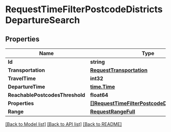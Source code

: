 # RequestTimeFilterPostcodeDistrictsDepartureSearch

## Properties
Name | Type | Description | Notes
------------ | ------------- | ------------- | -------------
**Id** | **string** |  | 
**Transportation** | [**RequestTransportation**](RequestTransportation.md) |  | 
**TravelTime** | **int32** |  | 
**DepartureTime** | [**time.Time**](time.Time.md) |  | 
**ReachablePostcodesThreshold** | **float64** |  | 
**Properties** | [**[]RequestTimeFilterPostcodeDistrictsProperty**](RequestTimeFilterPostcodeDistrictsProperty.md) |  | 
**Range** | [**RequestRangeFull**](RequestRangeFull.md) |  | [optional] 

[[Back to Model list]](../README.md#documentation-for-models) [[Back to API list]](../README.md#documentation-for-api-endpoints) [[Back to README]](../README.md)


